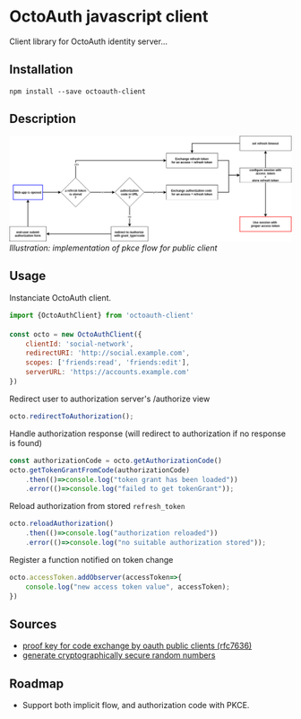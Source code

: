 # OctoAuth javascript client

Client library for OctoAuth identity server...

## Installation

```
npm install --save octoauth-client
```


## Description

![pkce-flow-for-public-client.png](docs/images/pkce-flow-for-public-client.png)
*Illustration: implementation of pkce flow for public client*

## Usage

Instanciate OctoAuth client.

```javascript
import {OctoAuthClient} from 'octoauth-client'

const octo = new OctoAuthClient({
    clientId: 'social-network', 
    redirectURI: 'http://social.example.com', 
    scopes: ['friends:read', 'friends:edit'], 
    serverURL: 'https://accounts.example.com'
})
```

Redirect user to authorization server's /authorize view
```javascript
octo.redirectToAuthorization();
```

Handle authorization response (will redirect to authorization if no response is found)
```javascript
const authorizationCode = octo.getAuthorizationCode()
octo.getTokenGrantFromCode(authorizationCode)
    .then(()=>console.log("token grant has been loaded"))
    .error(()=>console.log("failed to get tokenGrant"));
```

Reload authorization from stored `refresh_token`
```javascript
octo.reloadAuthorization()
    .then(()=>console.log("authorization reloaded"))
    .error(()=>console.log("no suitable authorization stored"));
```

Register a function notified on token change
```javascript
octo.accessToken.addObserver(accessToken=>{
    console.log("new access token value", accessToken);
})
```

## Sources

- [proof key for code exchange by oauth public clients (rfc7636)](https://datatracker.ietf.org/doc/html/rfc7636)
- [generate cryptographically secure random numbers](https://developer.mozilla.org/en-US/docs/Web/API/crypto_property)

## Roadmap

- Support both implicit flow, and authorization code with PKCE.
